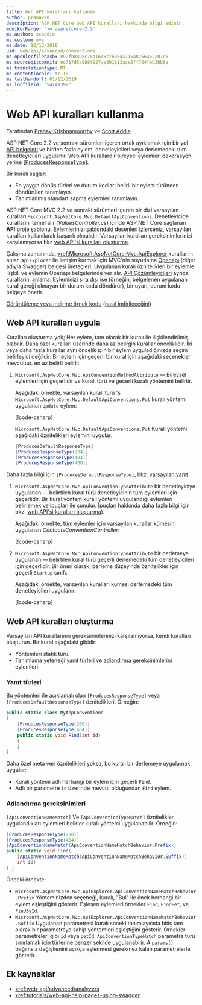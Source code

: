 ```yaml
---
title: Web API kuralları kullanma
author: pranavkm
description: ASP.NET Core web API kuralları hakkında bilgi edinin.
monikerRange: '>= aspnetcore-2.2'
ms.author: scaddie
ms.custom: mvc
ms.date: 12/13/2018
uid: web-api/advanced/conventions
ms.openlocfilehash: 892fb8898c78a1645c766544715a8256462207c6
ms.sourcegitcommit: ec71fd5a988f927ae301813aae5ff764feb3bb6a
ms.translationtype: MT
ms.contentlocale: tr-TR
ms.lasthandoff: 01/12/2019
ms.locfileid: "54249392"
---
```

# <a name="use-web-api-conventions"></a>Web API kuralları kullanma

Tarafından [Pranav Krishnamoorthy](https://github.com/pranavkm) ve [Scott Addie](https://github.com/scottaddie)

ASP.NET Core 2.2 ve sonraki sürümleri içeren ortak ayıklamak için bir yol [API belgeleri](xref:tutorials/web-api-help-pages-using-swagger) ve birden fazla eylem, denetleyicileri veya derlemedeki tüm denetleyicileri uygulanır. Web API kurallardır bireysel eylemleri dekorasyon yerine [[ProducesResponseType]](xref:Microsoft.AspNetCore.Mvc.ProducesResponseTypeAttribute).

Bir kuralı sağlar:

* En yaygın dönüş türleri ve durum kodları belirli bir eylem türünden döndürülen tanımlayın.
* Tanımlanmış standart sapma eylemleri tanımlayın.

ASP.NET Core MVC 2.2 ve sonraki sürümleri içeren bir dizi varsayılan kuralları `Microsoft.AspNetCore.Mvc.DefaultApiConventions`. Denetleyicide kurallarını temel alır (*ValuesController.cs*) içinde ASP.NET Core sağlanan **API** proje şablonu. Eylemlerinizi şablondaki desenleri izlerseniz, varsayılan kuralları kullanılarak başarılı olmalıdır. Varsayılan kuralları gereksinimlerinizi karşılamıyorsa bkz [web API'si kuralları oluşturma](#create-web-api-conventions).

Çalışma zamanında, <xref:Microsoft.AspNetCore.Mvc.ApiExplorer> kurallarını anlar. `ApiExplorer` ile iletişim kurmak için MVC'nin soyutlama [Openapı](https://www.openapis.org/) (diğer adıyla Swagger) belgesi üreteçleri. Uygulanan kuralı öznitelikleri bir eylemle ilişkili ve eylemin Openapı belgelerinde yer alır. [API Çözümleyicileri](xref:web-api/advanced/analyzers) ayrıca kurallarını anlama. Eyleminizi sıra dışı ise (örneğin, belgelenen uygulanan kural gereği olmayan bir durum kodu döndürür), bir uyarı, durum kodu belgeye önerir.

[Görüntüleme veya indirme örnek kodu](https://github.com/aspnet/Docs/tree/master/aspnetcore/web-api/advanced/conventions/sample) ([nasıl indirileceğini](xref:index#how-to-download-a-sample))

## <a name="apply-web-api-conventions"></a>Web API kuralları uygula

Kuralları oluşturma yok; Her eylem, tam olarak bir kuralı ile ilişkilendirilmiş olabilir. Daha özel kuralları üzerinde daha az belirgin kurallar önceliklidir. İki veya daha fazla kurallar aynı öncelik için bir eylem uyguladığınızda seçim belirleyici değildir. Bir eylem için geçerli bir kural için aşağıdaki seçenekler mevcuttur. en az belirli belirli:

1. `Microsoft.AspNetCore.Mvc.ApiConventionMethodAttribute` &mdash; Bireysel eylemleri için geçerlidir ve kuralı türü ve geçerli kuralı yöntemini belirtir.

    Aşağıdaki örnekte, varsayılan kuralı türü 's `Microsoft.AspNetCore.Mvc.DefaultApiConventions.Put` kuralı yöntemi uygulanan `Update` eylem:

    [!code-csharp[](conventions/sample/Controllers/ContactsConventionController.cs?name=snippet_ApiConventionMethod&highlight=3)]

    `Microsoft.AspNetCore.Mvc.DefaultApiConventions.Put` Kuralı yöntemi aşağıdaki öznitelikleri eylemini uygular:

    ```csharp
    [ProducesDefaultResponseType]
    [ProducesResponseType(204)]
    [ProducesResponseType(404)]
    [ProducesResponseType(400)]
    ```

Daha fazla bilgi için `[ProducesDefaultResponseType]`, bkz: [varsayılan yanıt](https://swagger.io/docs/specification/describing-responses/#default).

1. `Microsoft.AspNetCore.Mvc.ApiConventionTypeAttribute` bir denetleyiciye uygulanan &mdash; belirtilen kural türü denetleyicinin tüm eylemleri için geçerlidir. Bir kural yöntem kuralı yöntemi uygulandığı eylemleri belirlemek ve ipuçları ile sunulur. İpuçları hakkında daha fazla bilgi için bkz. [web API'si kuralları oluşturma](#create-web-api-conventions)).

    Aşağıdaki örnekte, tüm eylemler için varsayılan kurallar kümesini uygulanan *ContactsConventionController*:

    [!code-csharp[](conventions/sample/Controllers/ContactsConventionController.cs?name=snippet_ApiConventionTypeAttribute&highlight=2)]

1. `Microsoft.AspNetCore.Mvc.ApiConventionTypeAttribute` bir derlemeye uygulanan &mdash; belirtilen kural türü geçerli derlemedeki tüm denetleyicileri için geçerlidir. Bir öneri olarak, derleme düzeyinde öznitelikler için geçerli `Startup` sınıfı.

    Aşağıdaki örnekte, varsayılan kuralları kümesi derlemedeki tüm denetleyicileri uygulanır:

    [!code-csharp[](conventions/sample/Startup.cs?name=snippet_ApiConventionTypeAttribute&highlight=1)]

## <a name="create-web-api-conventions"></a>Web API kuralları oluşturma

Varsayılan API kurallarının gereksinimlerinizi karşılamıyorsa, kendi kuralları oluşturun. Bir kural aşağıdaki gibidir:

* Yöntemleri statik türü.
* Tanımlama yeteneği [yanıt türleri](#response-types) ve [adlandırma gereksinimlerini](#naming-requirements) eylemleri.

### <a name="response-types"></a>Yanıt türleri

Bu yöntemleri ile açıklamalı olan `[ProducesResponseType]` veya `[ProducesDefaultResponseType]` öznitelikleri. Örneğin:

```csharp
public static class MyAppConventions
{
    [ProducesResponseType(200)]
    [ProducesResponseType(404)]
    public static void Find(int id)
    {
    }
}
```

Daha özel meta veri öznitelikleri yoksa, bu kuralı bir derlemeye uygulamak, uygular:

* Kuralı yöntemi adlı herhangi bir eylem için geçerli `Find`.
* Adlı bir parametre `id` üzerinde mevcut olduğundan `Find` eylem.

### <a name="naming-requirements"></a>Adlandırma gereksinimleri

`[ApiConventionNameMatch]` Ve `[ApiConventionTypeMatch]` öznitelikler uygulandıkları eylemleri belirler kuralı yöntemi uygulanabilir. Örneğin:

```csharp
[ProducesResponseType(200)]
[ProducesResponseType(404)]
[ApiConventionNameMatch(ApiConventionNameMatchBehavior.Prefix)]
public static void Find(
    [ApiConventionNameMatch(ApiConventionNameMatchBehavior.Suffix)]
    int id)
{ }
```

Önceki örnekte:

* `Microsoft.AspNetCore.Mvc.ApiExplorer.ApiConventionNameMatchBehavior.Prefix` Yönteminizden seçeneği, kuralı, "Bul" ile önek herhangi bir eylem eşleştiğini gösterir. Eşleşen eylemleri örnekler `Find`, `FindPet`, ve `FindById`.
* `Microsoft.AspNetCore.Mvc.ApiExplorer.ApiConventionNameMatchBehavior.Suffix` Uygulanan parametresi kuralı soneki tanımlayıcıda bitiş tam olarak bir parametreye sahip yöntemleri eşleştiğini gösterir. Örnekler parametreleri gibi `id` veya `petId`. `ApiConventionTypeMatch` parametre türü sınırlamak için türlerine benzer şekilde uygulanabilir. A `params[]` bağımsız değişkenini açıkça eşlenmesi gerekmez kalan parametrelerle gösterir.

## <a name="additional-resources"></a>Ek kaynaklar

* <xref:web-api/advanced/analyzers>
* <xref:tutorials/web-api-help-pages-using-swagger>
